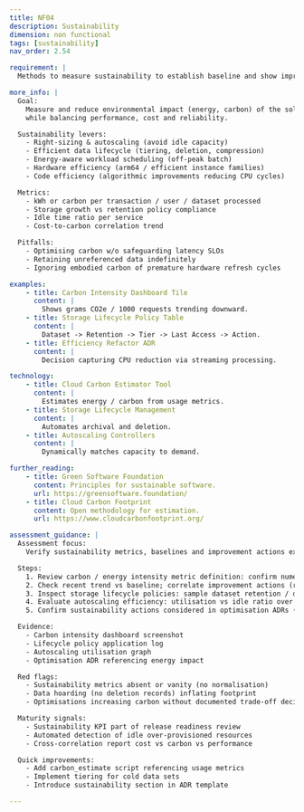```yaml
---
title: NF04
description: Sustainability
dimension: non functional
tags: [sustainability]
nav_order: 2.54

requirement: |
  Methods to measure sustainability to establish baseline and show improvement **SHOULD** be defined.

more_info: |
  Goal:
    Measure and reduce environmental impact (energy, carbon) of the solution
    while balancing performance, cost and reliability.

  Sustainability levers:
    - Right-sizing & autoscaling (avoid idle capacity)
    - Efficient data lifecycle (tiering, deletion, compression)
    - Energy-aware workload scheduling (off-peak batch)
    - Hardware efficiency (arm64 / efficient instance families)
    - Code efficiency (algorithmic improvements reducing CPU cycles)

  Metrics:
    - kWh or carbon per transaction / user / dataset processed
    - Storage growth vs retention policy compliance
    - Idle time ratio per service
    - Cost-to-carbon correlation trend

  Pitfalls:
    - Optimising carbon w/o safeguarding latency SLOs
    - Retaining unreferenced data indefinitely
    - Ignoring embodied carbon of premature hardware refresh cycles

examples: 
    - title: Carbon Intensity Dashboard Tile
      content: |
        Shows grams CO2e / 1000 requests trending downward.
    - title: Storage Lifecycle Policy Table
      content: |
        Dataset -> Retention -> Tier -> Last Access -> Action.
    - title: Efficiency Refactor ADR
      content: |
        Decision capturing CPU reduction via streaming processing.

technology:
    - title: Cloud Carbon Estimator Tool
      content: |
        Estimates energy / carbon from usage metrics.
    - title: Storage Lifecycle Management
      content: |
        Automates archival and deletion.
    - title: Autoscaling Controllers
      content: |
        Dynamically matches capacity to demand.

further_reading:
    - title: Green Software Foundation
      content: Principles for sustainable software.
      url: https://greensoftware.foundation/
    - title: Cloud Carbon Footprint
      content: Open methodology for estimation.
      url: https://www.cloudcarbonfootprint.org/

assessment_guidance: |
  Assessment focus:
    Verify sustainability metrics, baselines and improvement actions exist and are integrated with performance & cost considerations.

  Steps:
    1. Review carbon / energy intensity metric definition: confirm numerator/denominator and data source provenance.
    2. Check recent trend vs baseline; correlate improvement actions (right-sizing, lifecycle policies) to metric shifts.
    3. Inspect storage lifecycle policies: sample dataset retention / deletion evidence.
    4. Evaluate autoscaling efficiency: utilisation vs idle ratio over representative period.
    5. Confirm sustainability actions considered in optimisation ADRs (not cost-only trade-offs).

  Evidence:
    - Carbon intensity dashboard screenshot
    - Lifecycle policy application log
    - Autoscaling utilisation graph
    - Optimisation ADR referencing energy impact

  Red flags:
    - Sustainability metrics absent or vanity (no normalisation)
    - Data hoarding (no deletion records) inflating footprint
    - Optimisations increasing carbon without documented trade-off decision

  Maturity signals:
    - Sustainability KPI part of release readiness review
    - Automated detection of idle over-provisioned resources
    - Cross-correlation report cost vs carbon vs performance

  Quick improvements:
    - Add carbon_estimate script referencing usage metrics
    - Implement tiering for cold data sets
    - Introduce sustainability section in ADR template

---
```

